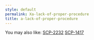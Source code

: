 ```yaml
---
style: default
permalink: Xa-lack-of-proper-procedure
title: a-lack-of-proper-procedure
---
```

You may also like:
[SCP-2232](http://scp-wiki.net/scp-2232)
[SCP-1417](http://scp-wiki.net/scp-1417)